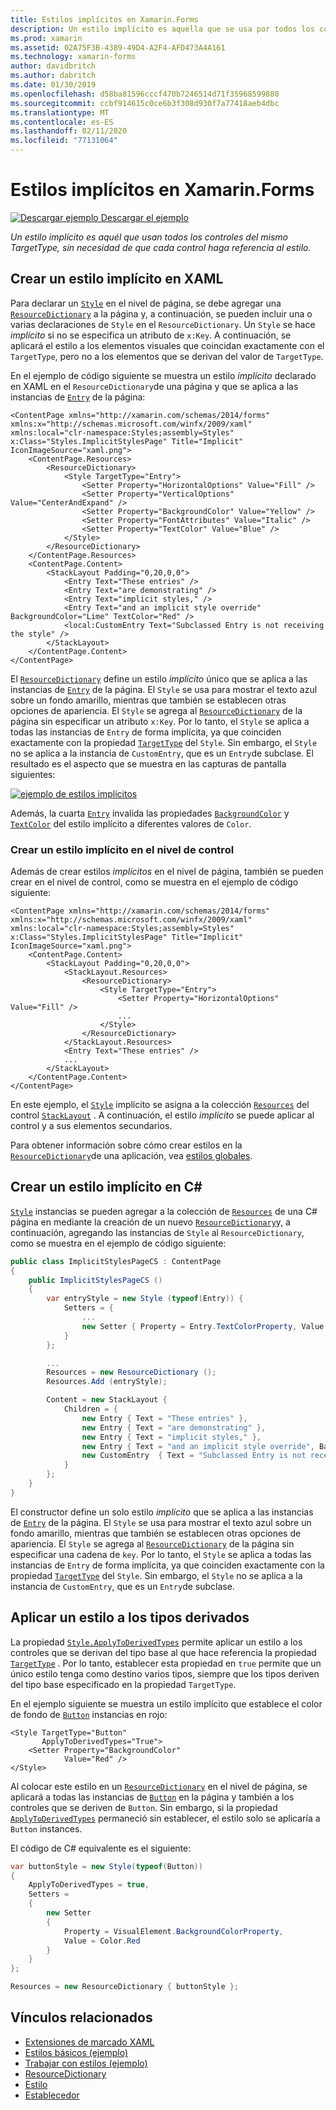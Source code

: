```yaml
---
title: Estilos implícitos en Xamarin.Forms
description: Un estilo implícito es aquella que se usa por todos los controles de la mismo TargetType, sin necesidad de cada control para hacer referencia al estilo.
ms.prod: xamarin
ms.assetid: 02A75F3B-4389-49D4-A2F4-AFD473A4A161
ms.technology: xamarin-forms
author: davidbritch
ms.author: dabritch
ms.date: 01/30/2019
ms.openlocfilehash: d58ba81596cccf470b7246514d71f35968599880
ms.sourcegitcommit: ccbf914615c0ce6b3f308d930f7a77418aeb4dbc
ms.translationtype: MT
ms.contentlocale: es-ES
ms.lasthandoff: 02/11/2020
ms.locfileid: "77131064"
---
```

# <a name="implicit-styles-in-xamarinforms"></a>Estilos implícitos en Xamarin.Forms

[![Descargar ejemplo](~/media/shared/download.png) Descargar el ejemplo](https://docs.microsoft.com/samples/xamarin/xamarin-forms-samples/userinterface-styles-basicstyles)

_Un estilo implícito es aquél que usan todos los controles del mismo TargetType, sin necesidad de que cada control haga referencia al estilo._

## <a name="create-an-implicit-style-in-xaml"></a>Crear un estilo implícito en XAML

Para declarar un [`Style`](xref:Xamarin.Forms.Style) en el nivel de página, se debe agregar una [`ResourceDictionary`](xref:Xamarin.Forms.ResourceDictionary) a la página y, a continuación, se pueden incluir una o varias declaraciones de `Style` en el `ResourceDictionary`. Un `Style` se hace *implícito* si no se especifica un atributo de `x:Key`. A continuación, se aplicará el estilo a los elementos visuales que coincidan exactamente con el `TargetType`, pero no a los elementos que se derivan del valor de `TargetType`.

En el ejemplo de código siguiente se muestra un estilo *implícito* declarado en XAML en el `ResourceDictionary`de una página y que se aplica a las instancias de [`Entry`](xref:Xamarin.Forms.Entry) de la página:

```xaml
<ContentPage xmlns="http://xamarin.com/schemas/2014/forms" xmlns:x="http://schemas.microsoft.com/winfx/2009/xaml" xmlns:local="clr-namespace:Styles;assembly=Styles" x:Class="Styles.ImplicitStylesPage" Title="Implicit" IconImageSource="xaml.png">
    <ContentPage.Resources>
        <ResourceDictionary>
            <Style TargetType="Entry">
                <Setter Property="HorizontalOptions" Value="Fill" />
                <Setter Property="VerticalOptions" Value="CenterAndExpand" />
                <Setter Property="BackgroundColor" Value="Yellow" />
                <Setter Property="FontAttributes" Value="Italic" />
                <Setter Property="TextColor" Value="Blue" />
            </Style>
        </ResourceDictionary>
    </ContentPage.Resources>
    <ContentPage.Content>
        <StackLayout Padding="0,20,0,0">
            <Entry Text="These entries" />
            <Entry Text="are demonstrating" />
            <Entry Text="implicit styles," />
            <Entry Text="and an implicit style override" BackgroundColor="Lime" TextColor="Red" />
            <local:CustomEntry Text="Subclassed Entry is not receiving the style" />
        </StackLayout>
    </ContentPage.Content>
</ContentPage>
```

El [`ResourceDictionary`](xref:Xamarin.Forms.ResourceDictionary) define un estilo *implícito* único que se aplica a las instancias de [`Entry`](xref:Xamarin.Forms.Entry) de la página. El `Style` se usa para mostrar el texto azul sobre un fondo amarillo, mientras que también se establecen otras opciones de apariencia. El `Style` se agrega al [`ResourceDictionary`](xref:Xamarin.Forms.ResourceDictionary) de la página sin especificar un atributo `x:Key`. Por lo tanto, el `Style` se aplica a todas las instancias de `Entry` de forma implícita, ya que coinciden exactamente con la propiedad [`TargetType`](xref:Xamarin.Forms.Style.TargetType) del `Style`. Sin embargo, el `Style` no se aplica a la instancia de `CustomEntry`, que es un `Entry`de subclase. El resultado es el aspecto que se muestra en las capturas de pantalla siguientes:

[![ejemplo de estilos implícitos](implicit-images/implicit-styles.png)](implicit-images/implicit-styles-large.png#lightbox)

Además, la cuarta [`Entry`](xref:Xamarin.Forms.Entry) invalida las propiedades [`BackgroundColor`](xref:Xamarin.Forms.VisualElement.BackgroundColor) y [`TextColor`](xref:Xamarin.Forms.InputView.TextColor) del estilo implícito a diferentes valores de `Color`.

### <a name="create-an-implicit-style-at-the-control-level"></a>Crear un estilo implícito en el nivel de control

Además de crear estilos *implícitos* en el nivel de página, también se pueden crear en el nivel de control, como se muestra en el ejemplo de código siguiente:

```xaml
<ContentPage xmlns="http://xamarin.com/schemas/2014/forms" xmlns:x="http://schemas.microsoft.com/winfx/2009/xaml" xmlns:local="clr-namespace:Styles;assembly=Styles" x:Class="Styles.ImplicitStylesPage" Title="Implicit" IconImageSource="xaml.png">
    <ContentPage.Content>
        <StackLayout Padding="0,20,0,0">
            <StackLayout.Resources>
                <ResourceDictionary>
                    <Style TargetType="Entry">
                        <Setter Property="HorizontalOptions" Value="Fill" />
                        ...
                    </Style>
                </ResourceDictionary>
            </StackLayout.Resources>
            <Entry Text="These entries" />
            ...
        </StackLayout>
    </ContentPage.Content>
</ContentPage>
```

En este ejemplo, el [`Style`](xref:Xamarin.Forms.Style) implícito se asigna a la colección [`Resources`](xref:Xamarin.Forms.VisualElement.Resources) del control [`StackLayout`](xref:Xamarin.Forms.StackLayout) . A continuación, el estilo *implícito* se puede aplicar al control y a sus elementos secundarios.

Para obtener información sobre cómo crear estilos en la [`ResourceDictionary`](xref:Xamarin.Forms.ResourceDictionary)de una aplicación, vea [estilos globales](~/xamarin-forms/user-interface/styles/application.md).

## <a name="create-an-implicit-style-in-c35"></a>Crear un estilo implícito en C&#35;

[`Style`](xref:Xamarin.Forms.Style) instancias se pueden agregar a la colección de [`Resources`](xref:Xamarin.Forms.VisualElement.Resources) de una C# página en mediante la creación de un nuevo [`ResourceDictionary`](xref:Xamarin.Forms.ResourceDictionary)y, a continuación, agregando las instancias de `Style` al `ResourceDictionary`, como se muestra en el ejemplo de código siguiente:

```csharp
public class ImplicitStylesPageCS : ContentPage
{
    public ImplicitStylesPageCS ()
    {
        var entryStyle = new Style (typeof(Entry)) {
            Setters = {
                ...
                new Setter { Property = Entry.TextColorProperty, Value = Color.Blue }
            }
        };

        ...
        Resources = new ResourceDictionary ();
        Resources.Add (entryStyle);

        Content = new StackLayout {
            Children = {
                new Entry { Text = "These entries" },
                new Entry { Text = "are demonstrating" },
                new Entry { Text = "implicit styles," },
                new Entry { Text = "and an implicit style override", BackgroundColor = Color.Lime, TextColor = Color.Red },
                new CustomEntry  { Text = "Subclassed Entry is not receiving the style" }
            }
        };
    }
}
```

El constructor define un solo estilo *implícito* que se aplica a las instancias de [`Entry`](xref:Xamarin.Forms.Entry) de la página. El `Style` se usa para mostrar el texto azul sobre un fondo amarillo, mientras que también se establecen otras opciones de apariencia. El `Style` se agrega al [`ResourceDictionary`](xref:Xamarin.Forms.ResourceDictionary) de la página sin especificar una cadena de `key`. Por lo tanto, el `Style` se aplica a todas las instancias de `Entry` de forma implícita, ya que coinciden exactamente con la propiedad [`TargetType`](xref:Xamarin.Forms.Style.TargetType) del `Style`. Sin embargo, el `Style` no se aplica a la instancia de `CustomEntry`, que es un `Entry`de subclase.

## <a name="apply-a-style-to-derived-types"></a>Aplicar un estilo a los tipos derivados

La propiedad [`Style.ApplyToDerivedTypes`](xref:Xamarin.Forms.Style.ApplyToDerivedTypes) permite aplicar un estilo a los controles que se derivan del tipo base al que hace referencia la propiedad [`TargetType`](xref:Xamarin.Forms.Style.TargetType) . Por lo tanto, establecer esta propiedad en `true` permite que un único estilo tenga como destino varios tipos, siempre que los tipos deriven del tipo base especificado en la propiedad `TargetType`.

En el ejemplo siguiente se muestra un estilo implícito que establece el color de fondo de [`Button`](xref:Xamarin.Forms.Button) instancias en rojo:

```xaml
<Style TargetType="Button"
       ApplyToDerivedTypes="True">
    <Setter Property="BackgroundColor"
            Value="Red" />
</Style>
```

Al colocar este estilo en un [`ResourceDictionary`](xref:Xamarin.Forms.ResourceDictionary) en el nivel de página, se aplicará a todas las instancias de [`Button`](xref:Xamarin.Forms.Button) en la página y también a los controles que se deriven de `Button`. Sin embargo, si la propiedad [`ApplyToDerivedTypes`](xref:Xamarin.Forms.Style.ApplyToDerivedTypes) permaneció sin establecer, el estilo solo se aplicaría a `Button` instances.

El código de C# equivalente es el siguiente:

```csharp
var buttonStyle = new Style(typeof(Button))
{
    ApplyToDerivedTypes = true,
    Setters =
    {
        new Setter
        {
            Property = VisualElement.BackgroundColorProperty,
            Value = Color.Red
        }
    }
};

Resources = new ResourceDictionary { buttonStyle };
```

## <a name="related-links"></a>Vínculos relacionados

- [Extensiones de marcado XAML](~/xamarin-forms/xaml/xaml-basics/xaml-markup-extensions.md)
- [Estilos básicos (ejemplo)](https://docs.microsoft.com/samples/xamarin/xamarin-forms-samples/userinterface-styles-basicstyles)
- [Trabajar con estilos (ejemplo)](https://docs.microsoft.com/samples/xamarin/xamarin-forms-samples/workingwithstyles)
- [ResourceDictionary](xref:Xamarin.Forms.ResourceDictionary)
- [Estilo](xref:Xamarin.Forms.Style)
- [Establecedor](xref:Xamarin.Forms.Setter)
